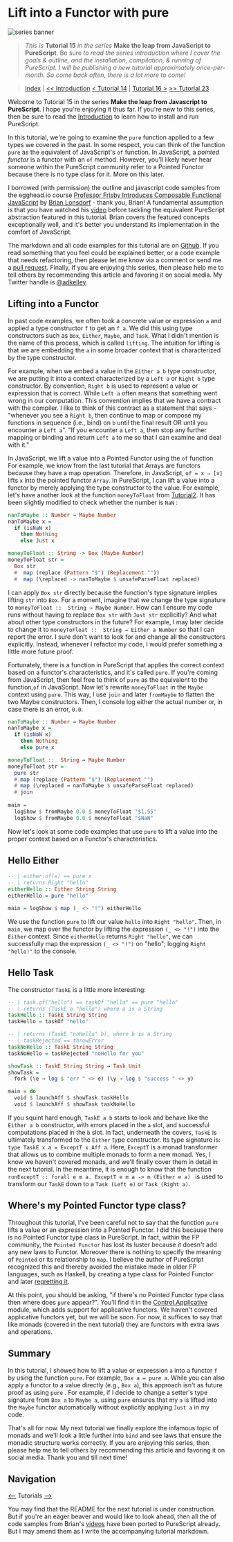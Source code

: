 # Lift into a Functor with pure
![series banner](../resources/glitched-abstract.jpg)

> *This is* **Tutorial 15** *in the series* **Make the leap from JavaScript to PureScript**. Be sure
> *to read the series introduction where I cover the goals & outline, and the installation,*
> *compilation, & running of PureScript. I will be publishing a new tutorial approximately*
> *once-per-month. So come back often, there is a lot more to come!*

> [Index](https://github.com/adkelley/javascript-to-purescript/tree/master/index.md) | [<< Introduction](https://github.com/adkelley/javascript-to-purescript) [< Tutorial 14](https://github.com/adkelley/javascript-to-purescript/tree/master/tut14) | [Tutorial 16 >](https://github.com/adkelley/javascript-to-purescript/tree/master/tut16) [>> Tutorial 23](https://github.com/adkelley/javascript-to-purescript/tree/master/tut23)

Welcome to Tutorial 15 in the series **Make the leap from Javascript to PureScript**.  I hope you're enjoying it thus far.  If you're new to this series, then be sure to read the [Introduction](https://github.com/adkelley/javascript-to-purescript) to learn how to install and run PureScript.

In this tutorial, we're going to examine the `pure` function applied to a few types we covered in the past.  In some respect, you can think of the function `pure` as the equivalent of JavaScript's `of` function. In JavaScript, a *pointed functor* is a functor with an `of` method.  However, you'll likely never hear someone within the PureScript community refer to a Pointed Functor because there is no type class for it.  More on this later.

I borrowed (with permission) the outline and javascript code samples from the egghead.io course [Professor Frisby Introduces Composable Functional JavaScript](https://egghead.io/courses/professor-frisby-introduces-composable-functional-javascript) by
[Brian Lonsdorf](https://github.com/DrBoolean) - thank you, Brian! A fundamental assumption is that you have watched his [video](https://egghead.io/lessons/javascript-lifting-into-a-pointed-functor) before tackling the equivalent PureScript abstraction featured in this tutorial.  Brian covers the featured concepts exceptionally well, and it's better you understand its implementation in the comfort of JavaScript.

The markdown and all code examples for this tutorial are on [Github](https://github.com/adkelley/javascript-to-purescript/tree/master/tut15).  If you read something that you feel could be explained better, or a code example that needs refactoring, then please let me know via a comment or send me a [pull request](https://github.com/adkelley/javascript-to-purescript/tree/master/tut14).  Finally, If you are enjoying this series, then please help me to tell others by recommending this article and favoring it on social media.  My Twitter handle is [@adkelley](https://twitter.com/adkelley).

## Lifting into a Functor
In past code examples, we often took a concrete value or expression `a` and applied a type constructor `f` to get an `f a`.   We did this using type constructors such as `Box`, `Either`, `Maybe`, and `Task`.  What I didn't mention is the name of this process, which is called `lifting`. The intuition for lifting is that we are embedding the `a` in some broader context that is characterized by the type constructor.   

For example, when we embed a value in the `Either a b` type constructor, we are putting it into a context characterized by a `Left a` or `Right b` type constructor.  By convention, `Right b` is used to represent a value or expression that is correct.  While `Left a`  often means that something went wrong in our computation.  This convention implies that we have a contract with the compiler.  I like to think of this contract as a statement that says - "whenever you see a `Right b`, then continue to map or compose my functions in sequence (i.e., bind) on `b` until the final result OR until you encounter a `Left a`".  "If you encounter a `Left a`, then stop any further mapping or binding and return `Left a` to me so that I can examine and deal with it."

In JavaScript, we lift a value into a Pointed Functor using the `of` function.  For example, we know from the last tutorial that Arrays are functors because they have a map operation.  Therefore, in JavaScript, `of = x ⇒ [x] ` lifts `x` into the pointed functor `Array`.  In PureScript, I can lift a value into a functor by merely applying the type constructor to the value.  For example, let's have another look at the function `moneyToFloat` from [Tutorial2]().  It has been slightly modified to check whether the number is `NaN` :
```haskell
nanToMaybe :: Number → Maybe Number
nanToMaybe x =
  if (isNaN x)
    then Nothing
    else Just x

moneyToFloat :: String -> Box (Maybe Number)
moneyToFloat str =
  Box str 
  #  map (replace (Pattern "$") (Replacement "")) 
  #  map (\replaced -> nanToMaybe $ unsafeParseFloat replaced)
```
I can apply `Box str` directly because the function's type signature implies lifting `str` into `Box`.  For a moment, imagine that we change the type signature to `moneyToFloat ::  String → Maybe Number`.  How can I ensure my code runs without having to replace `Box str` with `Just str` explicitly?  And what about other type constructors in the future? For example, I may later decide to change it to `moneyToFloat ::  String → Either a Number` so that I can report the error.  I sure don't want to look for and change all the constructors explicitly. Instead, whenever I refactor my code, I would prefer something a little more future proof.

Fortunately, there is a function in PureScript that applies the correct context based on a functor's characteristics, and it's called `pure`.  If you're coming from JavaScript, then feel free to think of `pure` as the equivalent to the function,`of` in JavaScript.    Now let's rewrite `moneyToFloat` in the `Maybe` context using `pure`.  This way, I use `join` and later `fromMaybe` to flatten the two Maybe constructors.  Then, I console log either the actual number or, in case there is an error, `0.0`. 

```haskell
nanToMaybe :: Number → Maybe Number
nanToMaybe x =
  if (isNaN x)
    then Nothing
    else pure x

moneyToFloat ::  String → Maybe Number
moneyToFloat str =
  pure str
  # map (replace (Pattern "$") (Replacement "")
  # map (\replaced → nanToMaybe $ unsafeParseFloat replaced)
  # join
 
main =
  logShow $ fromMaybe 0.0 $ moneyToFloat "$1.55"
  logShow $ fromMaybe 0.0 $ moneyToFloat "$NaN"
```
Now let's look at some code examples that use `pure`  to lift a value into the proper context based on a Functor's characteristics.

## Hello Either
```haskell
-- | either.of(x) == pure x
-- | returns Right "hello"
eitherHello :: Either String String
eitherHello = pure "hello"

main = logShow $ map (_ <> "!") eitherHello
```
We use the function `pure` to lift our value `hello` into `Right "hello"`.   Then, in `main`, we map over the functor by lifting the expression `(_ <> "!")` into the `Either` context.  Since `eitherHello` returns `Right "hello"`, we can successfully map the expression `(_ <> "!")`  on "hello"; logging `Right "hello!"` to the console.  

## Hello Task
The constructor `TaskE` is a little more interesting:
```haskell
-- | task.of("hello") == taskOf "hello" == pure "hello"
-- | returns (TaskE a "hello") where a is a String
taskHello :: TaskE String String
taskHello = taskOf "hello"

-- | returns (TaskE "noHello" b), where b is a String
-- | taskRejected == throwError
taskNoHello :: TaskE String String
taskNoHello = taskRejected "noHello for you"

showTask :: TaskE String String → Task Unit
showTask =
  fork (\e → log $ "err " <> e) (\y → log $ "success " <> y)

main = do
  void $ launchAff $ showTask taskHello
  void $ launchAff $ showTask taskNoHello
```
If you squint hard enough, `TaskE a b`  starts to look and behave like the `Either a b` constructor, with errors placed in the `a` slot, and successful computations placed in the `b` slot.  In fact, underneath the covers, `TaskE` is ultimately transformed to the  `Either` type constructor.  Its type signature is: `type TaskE x a = ExceptT x Aff a`.  Here, `ExceptT` is a monad transformer that allows us to combine multiple monads to form a new monad.  Yes, I know we haven't covered monads, and we'll finally cover them in detail in the next tutorial.  In the meantime, it is enough to know that the function `runExceptT :: forall e m a. ExceptT e m a -> m (Either e a) ` is used to transform our `TaskE` down to a `Task (Left e)` or `Task (Right a)`.

## Where's my Pointed Functor type class?
Throughout this tutorial, I've been careful not to say that the function `pure`  lifts a value or an expression into a Pointed Functor.  I did this because there is no Pointed Functor type class in PureScript.  In fact, within the FP community, the `Pointed Functor` has lost its luster because it doesn't add any new laws to Functor. Moreover there is nothing to specify the meaning of `Pointed` or its relationship to `map`.  I believe the author of PureScript recognized this and thereby avoided the mistake made in older FP languages, such as Haskell, by creating a type class for Pointed Functor and later [regretting it](https://wiki.haskell.org/Why_not_Pointed%3F). 

At this point, you should be asking, "if there's no Pointed Functor type class then where does `pure` appear?".  You'll find it in the [Control.Applicative](https://pursuit.purescript.org/packages/purescript-prelude/4.0.1/docs/Control.Applicative#v:pure) module, which adds support for applicative functors.  We haven't covered applicative functors yet, but we will be soon.  For now, it suffices to say that like monads (covered in the next tutorial) they are functors with extra laws and operations.
 
## Summary
In this tutorial, I showed how to lift a value or expression `a` into a functor `f` by using the function `pure`.  For example, `Box a = pure a`.  While you can also apply a functor to a value directly  (e.g., `Box a`),  this approach isn't as future proof as using `pure` .  For example, if I decide to change a setter's type signature from `Box a`  to `Maybe a`, using `pure` ensures that my `a` is lifted into the `Maybe` functor automatically without explicitly applying `Just a` in my code.

That's all for now. My next tutorial we finally explore the infamous topic of monads and we'll look a little further into `bind` and see laws that ensure the monadic structure works correctly. If you are enjoying this series, then please help me to tell others by recommending this article and favoring it on social media. Thank you and till next time!


## Navigation
[<--](https://github.com/adkelley/javascript-to-purescript/tree/master/tut14) Tutorials [-->](https://github.com/adkelley/javascript-to-purescript/tree/master/tut16)

You may find that the README for the next tutorial is under construction. But if you're an eager beaver and would like to look ahead, then all the of code samples from Brian's [videos](https://egghead.io/courses/professor-frisby-introduces-composable-functional-javascript) have been ported to PureScript already. But I may amend them as I write the accompanying tutorial markdown.  
